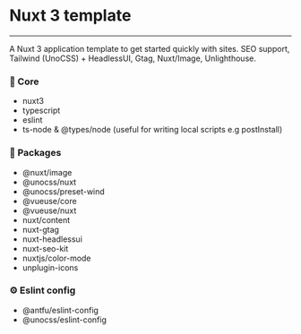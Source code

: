 # Nuxt 3 template
----------

A Nuxt 3 application template to get started quickly with sites. SEO support, Tailwind (UnoCSS) + HeadlessUI, Gtag, Nuxt/Image, Unlighthouse.

### 🔐 Core

- nuxt3
- typescript
- eslint
- ts-node & @types/node (useful for writing local scripts e.g postInstall)

### 🎉 Packages

- @nuxt/image
- @unocss/nuxt
- @unocss/preset-wind
- @vueuse/core
- @vueuse/nuxt
- nuxt/content
- nuxt-gtag
- nuxt-headlessui
- nuxt-seo-kit
- nuxtjs/color-mode
- unplugin-icons

### ⚙️ Eslint config

- @antfu/eslint-config
- @unocss/eslint-config
